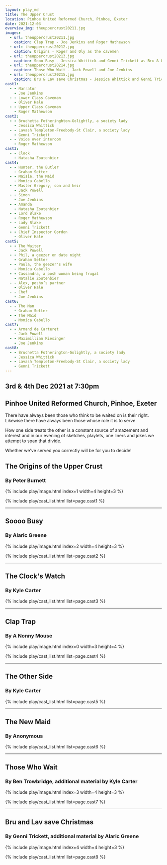 ```yaml
---
layout: play_md
title: The Upper Crust
location: Pinhoe United Reformed Church, Pinhoe, Exeter
date: 2021-12-03
overview_img: theuppercrust20211.jpg
images:
  - url: theuppercrust20211.jpg
    caption: Clap Trap - Joe Jenkins and Roger Mathewson
  - url: theuppercrust20212.jpg
    caption: Origins - Roger and Oly as the cavemen
  - url: theuppercrust20213.jpg
    caption: Sooo Busy - Jessica Whittick and Genni Trickett as Bru & Lav
  - url: theuppercrust20214.jpg
    caption: Those Who Wait - Jack Powell and Joe Jenkins
  - url: theuppercrust20215.jpg
    caption: Bru & Lav save Christmas - Jessica Whittick and Genni Trickett as Bru & Lav
cast1:
  - - Narrator
    - Joe Jenkins
  - - Lower Class Caveman
    - Oliver Hale
  - - Upper Class Caveman
    - Roger Mathewson
cast2:
  - - Bruchetta Fotheringhton-Golightly, a society lady
    - Jessica Whittick
  - - Lavash Templeton-Freebody-St Clair, a society lady
    - Genni Trickett
  - - Voice over intercom
    - Roger Mathewson
cast3:
  - - Clock
    - Natasha Zoutenbier
cast4:
  - - Hunter, the Butler
    - Graham Setter
  - - Maisie, the Maid
    - Monica Cabello
  - - Master Gregory, son and heir
    - Jack Powell
  - - Simon
    - Joe Jenkins
  - - Amanda
    - Natasha Zoutenbier
  - - Lord Blake
    - Roger Mathewson
  - - Lady Blake
    - Genni Trickett
  - - Chief Inspector Gordon
    - Oliver Hale
cast5:
  - - The Waiter
    - Jack Powell
  - - Phil, a geezer on date night
    - Graham Setter
  - - Paula, the geezer's wife
    - Monica Cabello
  - - Cassandra, a posh woman being frugal
    - Natalie Zoutenbier
  - - Alex, posho’s partner
    - Oliver Hale
  - - Chef
    - Joe Jenkins
cast6:
  - - The Man
    - Graham Setter
  - - The Maid
    - Monica Cabello
cast7:
  - - Armand de Carteret
    - Jack Powell
  - - Maximillian Kiesinger
    - Joe Jenkins
cast8:
  - - Bruchetta Fotherington-Golightly, a society lady
    - Jessica Whittick
  - - Lavash Templeton-Freebody-St Clair, a society lady
    - Genni Trickett
---
```


## 3rd & 4th Dec 2021 at 7:30pm
## Pinhoe United Reformed Church, Pinhoe, Exeter

There have always been those who think to be waited on is their right. Likewise there have always been those whose role it is to serve.

How one side treats the other is a constant source of amazement and interest and in our evening of sketches, playlets, one liners and jokes we attempt to span that divide.

Whether we've served you correctly will be for you to decide!

## The Origins of the Upper Crust
### By Peter Burnett

{% include play/image.html index=1 width=4 height=3 %}

{% include play/cast_list.html list=page.cast1 %}

---

## Soooo Busy
### By Alaric Greene

{% include play/image.html index=2 width=4 height=3 %}

{% include play/cast_list.html list=page.cast2 %}

---

## The Clock's Watch
### By Kyle Carter

{% include play/cast_list.html list=page.cast3 %}

---

## Clap Trap
### By A Nonny Mouse

{% include play/image.html index=0 width=3 height=4 %}

{% include play/cast_list.html list=page.cast4 %}

---

## The Other Side
### By Kyle Carter

{% include play/cast_list.html list=page.cast5 %}

---

## The New Maid
### By Anonymous

{% include play/cast_list.html list=page.cast6 %}

---

## Those Who Wait
### By Ben Trowbridge, additional material by Kyle Carter

{% include play/image.html index=3 width=4 height=3 %}

{% include play/cast_list.html list=page.cast7 %}

---

## Bru and Lav save Christmas
### By Genni Trickett, additional material by Alaric Greene

{% include play/image.html index=4 width=4 height=3 %}

{% include play/cast_list.html list=page.cast8 %}
